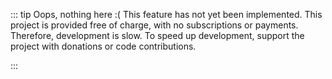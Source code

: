 ::: tip Oops, nothing here :(
This feature has not yet been implemented. This project is provided free of charge, with no subscriptions or payments. Therefore, development is slow.
To speed up development, support the project with donations or code contributions.

<boosty-link label="Donate with Boosty" style="margin-right: 1em" />
<github-link label="Open GitHub" />
:::
